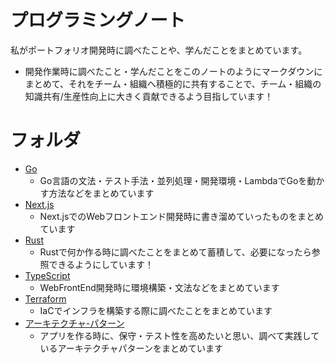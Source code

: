 
# プログラミングノート
私がポートフォリオ開発時に調べたことや、学んだことをまとめています。
- 開発作業時に調べたこと・学んだことをこのノートのようにマークダウンにまとめて、それをチーム・組織へ積極的に共有することで、チーム・組織の知識共有/生産性向上に大きく貢献できるよう目指しています！

# フォルダ
- [Go](./Go/)
  - Go言語の文法・テスト手法・並列処理・開発環境・LambdaでGoを動かす方法などをまとめています
- [Next.js](./Next.js/)
  - Next.jsでのWebフロントエンド開発時に書き溜めていったものをまとめています
- [Rust](./Rust/)
  - Rustで何か作る時に調べたことをまとめて蓄積して、必要になったら参照できるようにしています！
- [TypeScript](./TypeScript/)
  - WebFrontEnd開発時に環境構築・文法などをまとめています
- [Terraform](./Terraform/)
  - IaCでインフラを構築する際に調べたことをまとめています
- [アーキテクチャ-パターン](./アーキテクチャ-パターン/)
  - アプリを作る時に、保守・テスト性を高めたいと思い、調べて実践しているアーキテクチャパターンをまとめています

